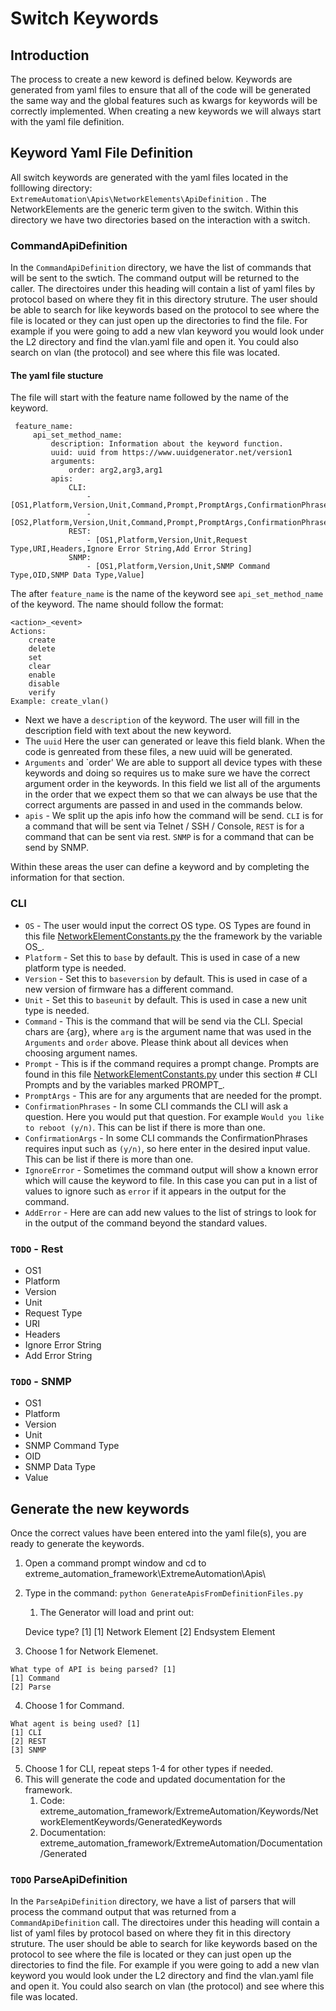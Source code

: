 # Switch Keywords

## Introduction
The process to create a new keword is defined below. Keywords are generated from yaml files to ensure that all of the code 
will be generated the same way and the global features such as kwargs for keywords will be correctly implemented. When creating a
new keywords we will always start with the yaml file definition.

## Keyword Yaml File Definition
All switch keywords are generated with the yaml files located in the folllowing directory: `ExtremeAutomation\Apis\NetworkElements\ApiDefinition`
. The NetworkElements are the generic term given to the switch. Within this directory we have two directories based on the interaction with a switch.

### CommandApiDefinition
In the `CommandApiDefinition` directory, we have the list of commands that will be sent to the swtich. The command output will be returned to the caller. 
The directoires under this heading will contain a list of yaml files by protocol based on where they fit in this directory struture.
The user should be able to search for like keywords based on the protocol to see where the file is located or they can just open up 
the directories to find the file. For example if you were going to add a new vlan keyword you would look under the L2 directory and find
the vlan.yaml file and open it. You could also search on vlan (the protocol) and see where this file was located.

#### The yaml file stucture
The file will start with the feature name followed by the name of the keyword.

     feature_name:
         api_set_method_name:
             description: Information about the keyword function.
             uuid: uuid from https://www.uuidgenerator.net/version1
             arguments:
                 order: arg2,arg3,arg1
             apis:
                 CLI:
                     - [OS1,Platform,Version,Unit,Command,Prompt,PromptArgs,ConfirmationPhrases,ConfirmationArgs,IgnoreError,AddError]
                     - [OS2,Platform,Version,Unit,Command,Prompt,PromptArgs,ConfirmationPhrases,ConfirmationArgs,IgnoreError,AddError]
                 REST:
                     - [OS1,Platform,Version,Unit,Request Type,URI,Headers,Ignore Error String,Add Error String]
                 SNMP:
                     - [OS1,Platform,Version,Unit,SNMP Command Type,OID,SNMP Data Type,Value]


The after `feature_name` is the name of the keyword see `api_set_method_name` of the keyword. The name should follow the format:

    <action>_<event>
    Actions:
        create
        delete
        set
        clear
        enable
        disable
        verify
    Example: create_vlan()

* Next we have a `description` of the keyword. The user will fill in the description field with text about the new keyword.
* The `uuid` Here the user can generated or leave this field blank. When the code is genreated from these files, a new uuid will be generated.
* `Arguments` and `order' We are able to support all device types with these keywords and doing so requires us to make sure we have the correct
argument order in the keywords. In this field we list all of the arguments in the order that we expect them so that we can always be use that the 
correct arguments are passed in and used in the commands below.
* `apis` - We split up the apis info how the command will be send. `CLI` is for a command that will be sent via Telnet / SSH / Console, `REST` is 
for a command that can be sent via rest. `SNMP` is for a command that can be send by SNMP.

Within these areas the user can define a keyword and by completing the information for that section.

### CLI
* `OS` - The user would input the correct OS type. OS Types are found in this file 
[NetworkElementConstants.py](https://github.com/extremenetworks/extreme_automation_framework/blob/main/ExtremeAutomation/Library/Device/NetworkElement/Constants/NetworkElementConstants.py)
 the the framework by the variable OS_<type>.
* `Platform` - Set this to `base` by default. This is used in case of a new platform type is needed.
* `Version` - Set this to `baseversion` by default. This is used in case of a new version of firmware has a different command.
* `Unit` - Set this to `baseunit` by default. This is used in case a new unit type is needed. 
* `Command` - This is the command that will be send via the CLI. Special chars are {arg}, where `arg` is the argument name that was used in the `Arguments` and `order` above. Please think about all devices when choosing argument names.
* `Prompt` - This is if the command requires a prompt change. Prompts are found in this file [NetworkElementConstants.py](https://github.com/extremenetworks/extreme_automation_framework/blob/main/ExtremeAutomation/Library/Device/NetworkElement/Constants/NetworkElementConstants.py) under this section # CLI Prompts and by the variables marked PROMPT_<type>.
* `PromptArgs` - This are for any arguments that are needed for the prompt. 
* `ConfirmationPhrases` - In some CLI commands the CLI will ask a question. Here you would put that question. For example `Would you like to reboot (y/n)`. This can be list if there is more than one.
* `ConfirmationArgs` - In some CLI commands the ConfirmationPhrases requires input such as `(y/n)`, so here enter in the desired input value. This can be list if there is more than one.
* `IgnoreError` - Sometimes the command output will show a known error which will cause the keyword to file. In this case you can put in a list of values to ignore such as `error` if it appears in the output for the command.
* `AddError` - Here are can add new values to the list of strings to look for in the output of the command beyond the standard values.


### `TODO` - Rest
* OS1
* Platform
* Version
* Unit
* Request Type
* URI
* Headers
* Ignore Error String
* Add Error String

### `TODO` - SNMP
* OS1
* Platform
* Version
* Unit
* SNMP Command Type
* OID
* SNMP Data Type
* Value


## Generate the new keywords
Once the correct values have been entered into the yaml file(s), you are ready to generate the keywords. 

  1. Open a command prompt window and cd to extreme_automation_framework\ExtremeAutomation\Apis\
  2. Type in the command: `python GenerateApisFromDefinitionFiles.py`
     1. The Generator will load and print out:
     

      Device type? [1]
      [1] Network Element
      [2] Endsystem Element

  3. Choose 1 for Network Elemenet.
    

    What type of API is being parsed? [1]
    [1] Command
    [2] Parse



  4. Choose 1 for Command.


    What agent is being used? [1]
    [1] CLI
    [2] REST
    [3] SNMP



  5. Choose 1 for CLI, repeat steps 1-4 for other types if needed.
  6. This will generate the code and updated documentation for the framework.
     1. Code: extreme_automation_framework/ExtremeAutomation/Keywords/NetworkElementKeywords/GeneratedKeywords
     2. Documentation: extreme_automation_framework/ExtremeAutomation/Documentation/Generated






### `TODO` ParseApiDefinition
In the `ParseApiDefinition` directory, we have a list of parsers that will process the command output that was returned from a `CommandApiDefinition` call.
The directoires under this heading will contain a list of yaml files by protocol based on where they fit in this directory struture.
The user should be able to search for like keywords based on the protocol to see where the file is located or they can just open up 
the directories to find the file. For example if you were going to add a new vlan keyword you would look under the L2 directory and find
the vlan.yaml file and open it. You could also search on vlan (the protocol) and see where this file was located.


